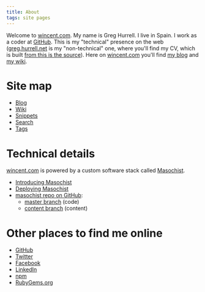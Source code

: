 ```yaml
---
title: About
tags: site pages
---
```


Welcome to [wincent.com](/). My name is Greg Hurrell. I live in Spain. I work as a coder at [GitHub](https://github.com/). This is my "technical" presence on the web ([greg.hurrell.net](http://greg.hurrell.net) is my "non-technical" one, where you'll find my CV, which is built [from this is the source](https://github.com/wincent/cv)). Here on [wincent.com](/) you'll find [my blog](/blog) and [my wiki](/wiki).

# Site map

-   [Blog](/)
-   [Wiki](/wiki)
-   [Snippets](/snippets)
-   [Search](/search)
-   [Tags](/tags)

# Technical details

[wincent.com](/) is powered by a custom software stack called [Masochist](https://github.com/wincent/masochist).

-   [Introducing Masochist](/blog/masochist)
-   [Deploying Masochist](/blog/deploying-masochist)
-   [masochist repo on GitHub](https://github.com/wincent/masochist):
    -   [master branch](https://github.com/wincent/masochist/tree/master) (code)
    -   [content branch](https://github.com/wincent/masochist/tree/content) (content)

# Other places to find me online

-   [GitHub](https://github.com/wincent)
-   [Twitter](https://twitter.com/wincent)
-   [Facebook](https://facebook.com/glh)
-   [LinkedIn](https://www.linkedin.com/in/greghurrell)
-   [npm](https://www.npmjs.com/~wincent)
-   [RubyGems.org](https://rubygems.org/profiles/wincent)
